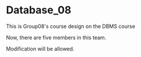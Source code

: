 # Database_08

This is Group08's course design on the DBMS course

Now, there are five members in this team.

Modification will be allowed.